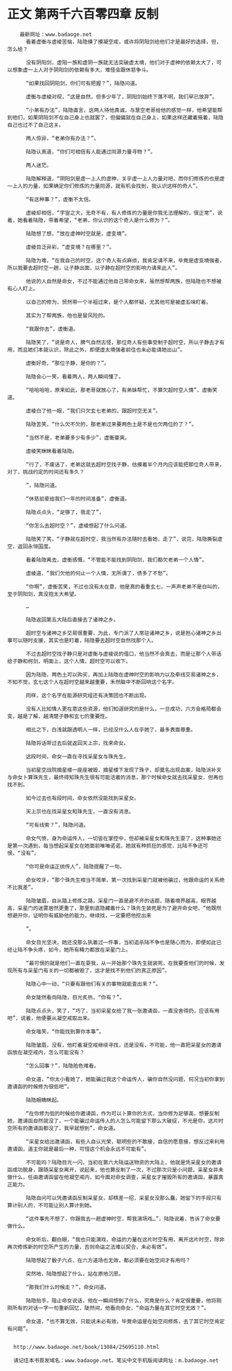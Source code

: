 # 正文 第两千六百零四章 反制
        最新网址：www.badaoge.net
          看着虚衡与虚棱苦恼，陆隐摸了摸凝空戒，或许将阴阳剑给他们才是最好的选择，但，怎么给？
      
          没有阴阳剑，虚阳一族和虚阴一族就无法突破虚太境，他们对于虚神的依赖太大了，可以想象虚一上人对于阴阳剑的依赖有多大，难怪会跟休慈争斗。
      
          “如果找回阴阳剑，你们可有把握？”，陆隐问道。
      
          虚衡与虚棱对视，“这是自然，但多少年了，阴阳剑始终下落不明，我们早已放弃”。
      
          “小弟有办法”，陆隐直言，这两人待他真诚，与慧空老哥给他的感觉一样，他希望能帮到他们，如果阴阳剑不在自己身上也就罢了，但偏偏就在自己身上，如果这样还藏着掖着，陆隐自己也过不了自己这关。
      
          两人惊异，“老弟你有办法？”。
      
          陆隐认真道，“你们可相信有人能通过同源力量寻物？”。
      
          两人迷茫。
      
          陆隐解释道，“阴阳剑是虚一上人的虚神，关乎虚一上人力量对吧，而你们修炼的也是虚一上人的力量，如果确定你们修炼的力量同源，就有机会找到，我认识这样的奇人”。
      
          “有这种事？”，虚衡不太信。
      
          虚棱却相信，“宇宙之大，无奇不有，有人修炼的力量是你我无法理解的，很正常”，说着，她看着陆隐，带着希望，“老弟，你认识的这个奇人是什么修为？”。
      
          陆隐想了想，“放在虚神时空就是，虚变境”。
      
          虚棱目泛异彩，“虚变境？在哪里？”。
      
          陆隐为难，“在我自己的时空，这个奇人有点麻烦，我肯定请不来，毕竟是虚变境强者，所以我要去超时空一趟，让子静出面，以子静在超时空的影响力请来此人”。
      
          他说的人自然是命女，不过不能通过他自己带命女来，虽然想帮两族，但陆隐也不想被有心人盯上。
      
          以自己的修为，贸然带一个半祖过来，是个人都怀疑，尤其他可是被虚五味盯着。
      
          其实为了帮两族，他也是冒风险的。
      
          “我跟你去”，虚衡道。
      
          陆隐笑了，“说是奇人，脾气自然古怪，那位奇人有些事受制于超时空，所以子静去才有用，而且她们本就认识，除此之外，即便虚太境强者前往也未必能请她出山”。
      
          虚衡好奇，“那位子静，是你的？”。
      
          陆隐会心一笑，看着两人，两人瞬间懂了。
      
          “哈哈哈哈，原来如此，那老哥就放心了，有弟妹帮忙，不算欠超时空人情”，虚衡笑道。
      
          虚棱白了他一眼，“我们只欠玄七老弟的，跟超时空无关”。
      
          陆隐苦笑，“什么欠不欠的，那老弟过来要两色土是不是也欠两位的了？”。
      
          “当然不是，老弟要多少有多少”，虚衡豪爽。
      
          虚棱笑眯眯看着陆隐。
      
          “行了，不废话了，老弟这就去超时空找子静，估摸着半个月内应该能把那位奇人带来，对了，挑战约定的时间还有多久？
      
          ”，陆隐问道。
      
          “休慈前辈给我们一年的时间准备”，虚衡道。
      
          陆隐点点头，“足够了，我走了”，
      
          “你怎么去超时空？”，虚棱想起了什么问道。
      
          陆隐笑了笑，“子静就在超时空，我当然有办法随时去看她，走了”，说完，陆隐撕裂虚空，返回永恒国度。
      
          看着陆隐离去，虚衡感慨，“不管能不能找到阴阳剑，我们都欠老弟一个人情”。
      
          虚棱道，“我们欠他的何止一个人情，无所谓了，债多了不愁”。
      
          “你啊”，虚衡苦笑，不过也没有太在意，他是真的看重玄七，一声声老弟不是白叫的，至于阴阳剑，真没抱太大希望。
      
          …
      
          陆隐返回第五大陆后直接去了诸神之乡。
      
          超时空与诸神之乡交易很重要，为此，专门派了人常驻诸神之乡，说是担心诸神之乡出事可以随时支援，其实也是盯着，陆隐要去超时空自然找那个人。
      
          不过去超时空找子静只是对虚衡与虚棱说的借口，他当然不会真去，而是让那个人带话给子静和柯剑，明面上，这个人情，超时空可以收下。
      
          因为陆隐，两色土可以购买，再加上陆隐在虚神时空的影响力以及牵线交易诸神之乡，不知不觉，玄七这个人在超时空越来越重要，禾然脑中不断回响这个名字。
      
          同样，这个名字在能源研究组还有决策团也不断出现。
      
          没有人比知情人更在意这些资源，他们知道研究的是什么，一旦成功，六方会格局都会变，越是了解，越清楚子静和玄七的重要性。
      
          相比之下，白浅就跟透明人一样，已经没什么人在乎她了，最多表面尊重。
      
          陆隐将话带过去后就返回天上宗，找来命女。
      
          这段时间，命女一直在寻找采星女与珠先生。
      
          当初星空战院摘星楼一座座被毁，摘星楼下发现了珠子，却莫名出现血案，陆隐派补天与命女卜算珠先生，最终得知珠先生很有可能活着的消息，那个时候命女就去找采星女，但再也找不到。
      
          如今过去也有段时间，命女依然没能找到采星女。
      
          天上宗也在找采星女和珠先生，一直没有消息。
      
          “可有线索？”，陆隐问道。
      
          命女气愤，身为命运传人，一切皆在掌控中，但却被采星女和珠先生耍了，这种事她还是第一次遇到，每当想起采星女在她面前唯唯诺诺，她就有种抓狂的感觉，比陆不争还可恨，“没有”。
      
          “你可是命运正统传人”，陆隐提醒了一句。
      
          命女咬牙，“那个珠先生相当不简单，第一次找到采星门就被他骗过，他跟命运的关系绝不比我差”。
      
          陆隐皱眉，自从踏上修炼之路，采星门一直是避不开的话题，随着境界越高，眼界越高，采星门的迷雾居然更重了，那里到底隐藏着什么？珠先生装死是为了避开命女吧，“他既然想避开你，证明你有威胁他的能力，继续找，一定要把他挖出来
      
          ”。
      
          命女目光坚决，她还没那么执着过一件事，当初追杀陆不争也是随心而为，即便如此已经让陆不争头疼，如今，她所有精力都放在采星门上。
      
          “最可恨的就是他们一直在耍我，从一开始那个珠先生就装死，在我要查他们的时候，发现所有与采星门有关的一切都被毁了，这才是找不到他们的真正原因”。
      
          陆隐心中一动，“只要有跟他们有关的事物就能查出来？”。
      
          命女陡然看向陆隐，目光炙热，“你有？”。
      
          陆隐点点头，笑了，“巧了，当初采星女给了我一张邀请函，一直没舍得扔，应该有用吧”，说着，他便要从凝空戒取出来。
      
          命女嗤笑，“你能找到算你本事”。
      
          陆隐皱眉，没有，他盯着凝空戒继续寻找，还是没有，不可能，他一直把采星女的邀请函放在凝空戒内，怎么可能没有？
      
          “怎么回事？”，陆隐脸色难看。
      
          命女道，“你太小看她了，她能骗过我这个命运传人，骗你自然没问题，何况当初你拿到邀请函的时候修为很低吧”。
      
          陆隐眼睛眯起。
      
          “在你修为低的时候给你邀请函，作为可以卜算你的方式，当你修为足够高，想要反制她，邀请函自然就没了，一个能骗过命运传人的人怎么可能留下那么大破绽，不光是你，这片时空所有的邀请函都没了，我早就想到”，命女道。
      
          “采星女给出邀请函，有些人自认光荣，聪明些的不敢接，自信的愿意接，想反过来利用邀请函，道主你就是最后一种，可惜这个机会永远不可能有”。
      
          不可能吗？陆隐目光一闪，当初在第六大陆运送物资的大陆上，他就是凭采星女的邀请函成功脱身，跟随采星女离开，说起来，他也算反制了一次，不过那次只是小问题，采星女并未做什么，任由邀请函留在他凝空戒内，如今面对命女调查，采星女才摧毁所有的邀请函，暴露真正能力。
      
          陆隐自问可以凭邀请函反制采星女，却棋差一招，采星女没那么蠢，她留下的手段只有算计别人的，不可能让别人算计到她。
      
          “这件事先不想了，你跟我去一趟虚神时空，帮我演场戏…”，陆隐说着，告诉了命女要做什么。
      
          命女听后，翻白眼，“我也只能演戏，命运的力量在这片时空有用，离开这片时空，除非再次修炼新的时空所产生的力量，否则命运之法难以契合，未必有效”。
      
          陆隐想起了骰子六点，在六方道场也无效，都必须要在始空间才有用吗？
      
          突然地，陆隐想起了什么，站在原地沉思。
      
          “那我们什么时候走？”，命女问道。
      
          陆隐抬手，阻止命女说话，他在一瞬间想到了什么，究竟是什么？肯定很重要，他将刚刚所有的对话一字一句重新回忆，陡然间，他看向命女，“命运力量在其它时空无效？”。
      
          命女道，“也不算无效，只能说未必有效，毕竟命运是在始空间修炼，去了其它时空肯定有问题”。
      
      
      http://www.badaoge.net/book/13084/25695110.html
      
      请记住本书首发域名：www.badaoge.net。笔尖中文手机版阅读网址：m.badaoge.net